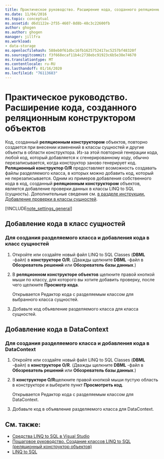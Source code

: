 ```yaml
---
title: Практическое руководство. Расширение кода, созданного реляционным конструктором объектов
ms.date: 11/04/2016
ms.topic: conceptual
ms.assetid: d6d1122e-2f55-4607-8d8b-48c3c22600fb
author: ghogen
ms.author: ghogen
manager: jillfra
ms.workload:
- data-storage
ms.openlocfilehash: 588eb0f61dbc16fb1625752417ac5257bf48320f
ms.sourcegitcommit: f3f668ecaf11b4c2738ebc91923c6b5e38e74670
ms.translationtype: MT
ms.contentlocale: ru-RU
ms.lasthandoff: 01/16/2020
ms.locfileid: "76113683"
---
```

# <a name="how-to-extend-code-generated-by-the-or-designer"></a>Практическое руководство. Расширение кода, созданного реляционным конструктором объектов
Код, созданный **реляционным конструктором** объектов, повторно создается при внесении изменений в классы сущностей и другие объекты в области конструктора. Из-за этой повторной генерации кода, любой код, который добавляется к сгенерированному коду, обычно перезаписывается, когда конструктор заново генерирует код. **Реляционный конструктор O/R** предоставляет возможность создавать файлы разделяемого класса, в которых можно добавить код, который не перезаписывается. Одним из примеров добавления собственного кода в код, созданный **реляционным конструктором** объектов, является добавление проверки данных в классы LINQ to SQL (сущность). Дополнительные сведения см. [в разделе инструкции. Добавление проверки в классы сущностей](../data-tools/how-to-add-validation-to-entity-classes.md).

[!INCLUDE[note_settings_general](../data-tools/includes/note_settings_general_md.md)]

## <a name="add-code-to-an-entity-class"></a>Добавление кода в класс сущностей

### <a name="to-create-a-partial-class-and-add-code-to-an-entity-class"></a>Для создания разделяемого класса и добавления кода в класс сущностей

1. Откройте или создайте новый файл LINQ to SQL Classes (**DBML** -файл) в **конструкторе O/R**. (Дважды щелкните **DBML** -файл в **Обозреватель решений** или **Обозреватель базы данных**.)

2. В **реляционном конструкторе объектов** щелкните правой кнопкой мыши по классу, для которого вы хотите добавить проверку, после чего щелкните **Просмотр кода**.

     Открывается Редактор кода с разделяемым классом для выбранного класса сущностей.

3. Добавьте код объявление разделяемого класса для класса сущностей.

## <a name="add-code-to-a-datacontext"></a>Добавление кода в DataContext

### <a name="to-create-a-partial-class-and-add-code-to-a-datacontext"></a>Для создания разделяемого класса и добавления кода в DataContext

1. Откройте или создайте новый файл LINQ to SQL Classes (**DBML** -файл) в **конструкторе O/R**. (Дважды щелкните **DBML** -файл в **Обозреватель решений** или **Обозреватель базы данных**.)

2. В **конструкторе O/R**щелкните правой кнопкой мыши пустую область в конструкторе и выберите пункт **Просмотреть код**.

     Открывается Редактор кода с разделяемым классом для DataContext.

3. Добавьте код в объявление разделяемого класса для DataContext.

## <a name="see-also"></a>См. также:

- [Средства LINQ to SQL в Visual Studio](../data-tools/linq-to-sql-tools-in-visual-studio2.md)
- [Пошаговое руководство. Создание классов LINQ to SQL (реляционный конструктор объектов)](how-to-create-linq-to-sql-classes-mapped-to-tables-and-views-o-r-designer.md)
- [LINQ to SQL](/dotnet/framework/data/adonet/sql/linq/index)
